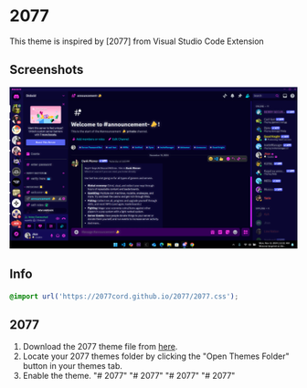 # 2077
This theme is inspired by [2077] from Visual Studio Code Extension

## Screenshots

![Theme in use](/images/2077snapshot.png)


## Info



```css
@import url('https://2077cord.github.io/2077/2077.css');

```

## 2077

1. Download the 2077 theme file from [here](https://github.com/2077cord/blob/main/2077/2077.css).
2. Locate your 2077 themes folder by clicking the "Open Themes Folder" button in your themes tab.
3. Enable the theme.
"# 2077" 
"# 2077" 
"# 2077" 
"# 2077" 

